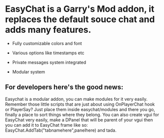 # EasyChat is a Garry's Mod addon, it replaces the default souce chat and adds many features.

- Fully customizable colors and font

- Various options like timestamps etc

- Private messages system integrated

- Modular system


## For developers here's the good news:

Easychat is a modular addon, you can make modules for it very easily.
Remember those little scripts that are just about using OnPlayerChat hook or PlayerSay?
Just place them inside easychat/modules and there you go, finally a place to sort things where they belong.
You can also create vgui for EasyChat very easily, make a DPanel that will be parent of your vgui then you can add it to EasyChat frame like so: EasyChat.AddTab("tabnamehere",panelhere) and tada.